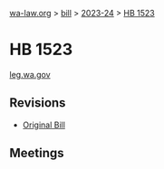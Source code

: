[wa-law.org](/) > [bill](/bill/) > [2023-24](/bill/2023-24/) > [HB 1523](/bill/2023-24/hb/1523/)

# HB 1523
[leg.wa.gov](https://app.leg.wa.gov/billsummary?BillNumber=1523&Year=2023&Initiative=false)

## Revisions
* [Original Bill](1/)

## Meetings